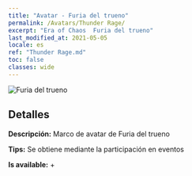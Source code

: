 ```yaml
---
title: "Avatar - Furia del trueno"
permalink: /Avatars/Thunder Rage/
excerpt: "Era of Chaos  Furia del trueno"
last_modified_at: 2021-05-05
locale: es
ref: "Thunder Rage.md"
toc: false
classes: wide
---
```

 ![Furia del trueno](/images/a/avatarFrame_57.png)

## Detalles

 **Descripción:** Marco de avatar de Furia del trueno 

 **Tips:** Se obtiene mediante la participación en eventos 

 **Is available:**  + 

